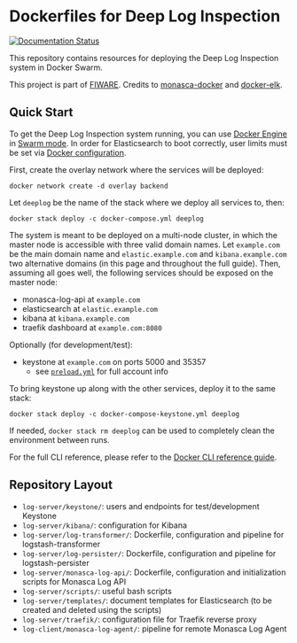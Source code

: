 Dockerfiles for Deep Log Inspection
===================================
[![Documentation Status](https://readthedocs.org/projects/deep-log-inspection/badge/?version=latest)](http://deep-log-inspection.readthedocs.io/en/latest/?badge=latest)

This repository contains resources for deploying the Deep Log Inspection system in Docker Swarm.

This project is part of [FIWARE][1]. Credits to [monasca-docker][2] and [docker-elk][3].

Quick Start
-----------

To get the Deep Log Inspection system running, you can use [Docker Engine][4] in [Swarm mode][5]. In order for Elasticsearch to boot correctly, user limits must be set via [Docker configuration][7].

First, create the overlay network where the services will be deployed:

    docker network create -d overlay backend

Let `deeplog` be the name of the stack where we deploy all services to, then:

    docker stack deploy -c docker-compose.yml deeplog

The system is meant to be deployed on a multi-node cluster, in which the master node is accessible with three valid domain names. Let `example.com` be the main domain name and `elastic.example.com` and `kibana.example.com` two alternative domains (in this page and throughout the full guide). Then, assuming all goes well, the following services should be exposed on the master node:

* monasca-log-api at `example.com`
* elasticsearch at `elastic.example.com`
* kibana at `kibana.example.com`
* traefik dashboard at `example.com:8080`

Optionally (for development/test):

* keystone at `example.com` on ports 5000 and 35357
    * see [`preload.yml`][3] for full account info

To bring keystone up along with the other services, deploy it to the same stack:

    docker stack deploy -c docker-compose-keystone.yml deeplog

If needed, `docker stack rm deeplog` can be used to completely clean the environment between runs.

For the full CLI reference, please refer to the [Docker CLI reference guide][6].

Repository Layout
-----------------

 * `log-server/keystone/`: users and endpoints for test/development Keystone
 * `log-server/kibana/`: configuration for Kibana
 * `log-server/log-transformer/`: Dockerfile, configuration and pipeline for logstash-transformer
 * `log-server/log-persister/`: Dockerfile, configuration and pipeline for logstash-persister
 * `log-server/monasca-log-api/`: Dockerfile, configuration and initialization scripts for Monasca Log API
 * `log-server/scripts/`: useful bash scripts
 * `log-server/templates/`: document templates for Elasticsearch (to be created and deleted using the scripts)
 * `log-server/traefik/`: configuration file for Traefik reverse proxy
 * `log-client/monasca-log-agent/`: pipeline for remote Monasca Log Agent

[1]:https://www.fiware.org/
[2]:https://github.com/monasca/monasca-docker
[3]:https://github.com/deviantony/docker-elk
[4]:https://docs.docker.com/engine/
[5]:https://docs.docker.com/engine/swarm/
[6]:https://docs.docker.com/engine/reference/commandline/cli/
[7]:https://github.com/martel-innovate/deep-log-inspection/blob/master/log-server/config/docker.service
